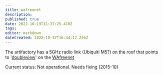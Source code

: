 ```yaml
---
title: wafreenet
description: 
published: true
date: 2022-10-19T11:37:25.410Z
tags: 
editor: markdown
dateCreated: 2022-10-17T16:44:17.256Z
---
```


The artifactory has a 5GHz radio link (Ubiquiti M5?) on the roof that points to '[doubleview](http://wafn.jolly.so/wind/index.php/nodes?node=11)' on the [WAfreenet](http://www.wafreenet.org/)

Current status: Not operational. Needs fixing (2015-10)
